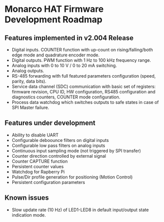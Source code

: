 # Monarco HAT Firmware Development Roadmap


## Features implemented in v2.004 Release

* Digital inputs. COUNTER function with up-count on rising/falling/both edge mode and quadrature encoder mode.
* Digital outputs. PWM function with 1 Hz to 100 kHz frequency range.
* Analog inputs with 0 to 10 V / 0 to 20 mA switching.
* Analog outputs.
* RS-485 forwarding with full featured parameters configuration (speed, parity, data bits).
* Service data channel (SDC) communication with basic set of registers: firmware revision, CPU ID, HW configuration, RS485 configuration and diagnostics counters, COUNTER mode configuration.
* Process data watchdog which switches outputs to safe states in case of SPI Master failure.


## Features under development

* Ability to disable UART
* Configurable deboounce filters on digital inputs
* Configurable low pass filters on analog inputs
* Continuous input sampling mode (not triggered by SPI transfer)
* Counter direction controlled by external signal
* Counter CAPTURE function
* Persistent counter values
* Watchdog for Rapberry Pi
* Pulse/Dir profile generation for positioning (Motion Control)
* Persistent configuration parameters


## Known issues

* Slow update rate (10 Hz) of LED1-LED8 in default input/output state indication mode. 
